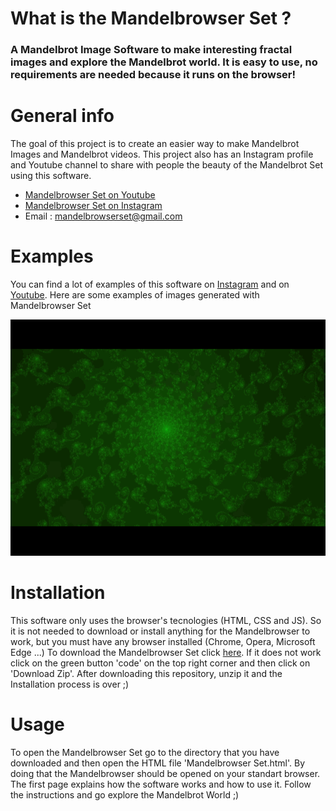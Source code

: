 
# What is the Mandelbrowser  Set ?

### A Mandelbrot Image Software to make interesting fractal images and explore the Mandelbrot world. It is easy to use, no requirements are needed because it runs on the browser!


# General info
The goal of this project is to create an easier way to make Mandelbrot Images and  Mandelbrot videos. This project also has an Instagram profile and Youtube channel to share with people the beauty of the Mandelbrot Set using this software.
* <a href="https://www.youtube.com/watch?v=qgvzcOcer_U"> Mandelbrowser Set on Youtube</a>
* <a href="https://www.instagram.com/mandelbrowser_set/">Mandelbrowser Set on Instagram</a>
* Email : mandelbrowserset@gmail.com


# Examples 
You can find a lot of examples of this software on <a href="https://www.instagram.com/mandelbrowser_set/">Instagram</a> and on <a href="https://www.youtube.com/watch?v=qgvzcOcer_U">Youtube</a>. Here are some examples of images generated with Mandelbrowser Set

<img src="https://github.com/JorgeBaes/Mandelbrowser-Set/blob/main/images/example_gif1.gif"></img>

# Installation 
This software only uses the browser's tecnologies (HTML, CSS and JS). So it is not needed to download or install anything for the Mandelbrowser to work, but you must have any browser installed (Chrome, Opera, Microsoft Edge ...)
To download the Mandelbrowser Set click <a href="https://github.com/JorgeBaes/Mandelbrowser/archive/main.zip">here</a>. If it does not work click on the green button 'code' on the top right corner and then click on 'Download Zip'. After downloading this repository, unzip it and the Installation process is over ;) 


# Usage
To open the Mandelbrowser Set go to the directory that you have downloaded and then open the HTML file 'Mandelbrowser Set.html'. By doing that the Mandelbrowser should be opened on your standart browser. The first page explains how the software works and how to use it. Follow the instructions and go explore the Mandelbrot World ;)
